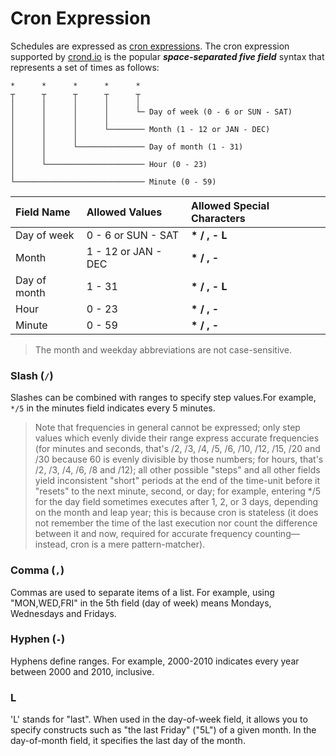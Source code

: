 # Cron Expression

Schedules are expressed as [cron expressions](https://en.wikipedia.org/wiki/Cron#CRON_expression). The cron expression supported by [crond.io](https://www.crond.io) is the popular _**space-separated five field**_ syntax that represents a set of times as follows:

```
*      *      *      *      *
┬      ┬      ┬      ┬      ┬
│      │      │      │      │
│      │      │      │      └─ Day of week (0 - 6 or SUN - SAT)
│      │      │      │  
│      │      │      └──────── Month (1 - 12 or JAN - DEC)
│      │      │
│      │      └─────────────── Day of month (1 - 31)
│      │
│      └────────────────────── Hour (0 - 23)
│
└───────────────────────────── Minute (0 - 59)
```

| Field Name | Allowed Values | Allowed Special Characters |
| :--- | :--- | :--- |
| Day of week | 0 - 6 or SUN - SAT | **\* / , - L** |
| Month | 1 - 12 or JAN - DEC | **\* / , -** |
| Day of month | 1 - 31 | **\* / , - L** |
| Hour | 0 - 23 | **\* / , -** |
| Minute | 0 - 59 | **\* / , -** |

> The month and weekday abbreviations are not case-sensitive.

### Slash \(`/`\)

Slashes can be combined with ranges to specify step values.For example, `*/5` in the minutes field indicates every 5 minutes.

> Note that frequencies in general cannot be expressed; only step values which evenly divide their range express accurate frequencies \(for minutes and seconds, that's /2, /3, /4, /5, /6, /10, /12, /15, /20 and /30 because 60 is evenly divisible by those numbers; for hours, that's /2, /3, /4, /6, /8 and /12\); all other possible "steps" and all other fields yield inconsistent "short" periods at the end of the time-unit before it "resets" to the next minute, second, or day; for example, entering \*/5 for the day field sometimes executes after 1, 2, or 3 days, depending on the month and leap year; this is because cron is stateless \(it does not remember the time of the last execution nor count the difference between it and now, required for accurate frequency counting—instead, cron is a mere pattern-matcher\).

### Comma \(`,`\)

Commas are used to separate items of a list. For example, using "MON,WED,FRI" in the 5th field \(day of week\) means Mondays, Wednesdays and Fridays.

### Hyphen \(`-`\)

Hyphens define ranges. For example, 2000-2010 indicates every year between 2000 and 2010, inclusive.

### L

'L' stands for "last". When used in the day-of-week field, it allows you to specify constructs such as "the last Friday" \("5L"\) of a given month. In the day-of-month field, it specifies the last day of the month.

